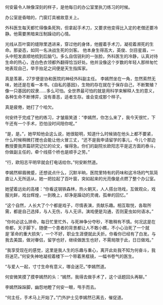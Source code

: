   何安最令人映像深刻的样子，是他每日的办公室里执刀练习的时候。

  办公室是昏暗的，门窗灯具被故意关上。
 
  外科医生每天都忙得像条死狗，但拿起手术刀，又要求他变得比入定的老僧还要冷静。他需要黑暗来压制躁动的心情。

  光线从百叶窗的缝隙里透进来，穿过他的身体，他握着手术刀，凝视着濒死的生命。那姿态，如同一名决战生死的剑客。
   他本身生得高大，英俊、剑目星眉，一头中短发直顺地梳到后脑勺。多么自信锐利的一张脸，外科医生的冷静，认真对待生命的热心，连白色衣领都外翻得恰当好处。他并没像这个岁数的年轻人那样匆忙地表现自己，举手抬足之间便是天生指挥家。

  真是羡慕，27岁便是协和医院的神经外科副主任。
      李嫣然坐在一角，忽然索然无味，她还是在看一本书。《自私的基因》，生物的存在就在于保存自己，不断繁殖？像一只基因的奴隶……多么可怕。全世界最可怕的就是用科学来解释人生的意义，各种生命不断博弈，没有善恶，适者生存。谁会变成那个样子。

  真是疲倦，她打了个哈欠。

  何安终于完成了他的练习，才皱眉笑道：“李嫣然，你怎么来了，我今天很忙，下午还有一个手术，恐怕没时间陪你呢。”

   “是，是。”，她早知他会这么说，她很聪明，知道什么时候骑在他头上都不要紧，什么时候稍微打搅也会能让他火冒三丈，“还不是我申请留学的事儿，今儿个那边教授要我弄篇研究记忆的论文，催得急。你们的副院长欧阳志平是这方面的泰斗，你做副主任的，牵个线搭个桥也是顺手之劳。”

  “行，欧阳志平明早就会打电话给你。”何安断然道。

  李嫣然柳眉微蹙，还想说点什么，沉默半晌，医院里特有的药味和这冷场的气氛简直让人无所适从，她一把拉起了百叶窗，突如起来的光亮像是点燃了整个办公室。      

  她望着远处的高楼：“你看这钢铁森林，热火朝天，人人搭台场戏，互做观众，戏服光鲜，戏台辉煌，一到晚上，却净是躁动的灵魂，孤单的回忆。”

  “这个自然，人长大了个个都是戏子，尽情表演，贡献乐趣。相互取悦，各取所需，都是自己选择，与人无伤，与人无评。演戏便是沟通，否则夏虫如何语冰。”

  “你何必这么拼命，每日忙里忙外，与死神争分夺秒，不敢稍有不慎。何况这是在帝都，天子脚下，随便一个患者的背景都让人不敢小瞧，不小心治死了一个就是‘革命的重大损失’，一个不好，职业生涯便就此夭折。你看你已经有了白发。与我去美国，做对眷侣，留学也好，继续做医生也好，不需局限于此，日日做戏。”

  “我享受现在的感觉，这里是我人生的乐趣与重心，离开此处我不知为何奋斗，我将迷茫。”何安失神地凝视着楼下一个带着黑框镜，一幅书卷气的医生。

  “与爱人一起，寸寸生命有意义，哪会迷茫。”李嫣然道。

  何安微笑摸了摸李嫣然的头：“嫣然，我得去做手术了，这个话题回头再聊。”

  李嫣然跺跺脚，幽怨地瞪了何安一眼，甩手而去。

  “何主任，手术马上开始了。”门外护士见李嫣然已离去，催促道。

